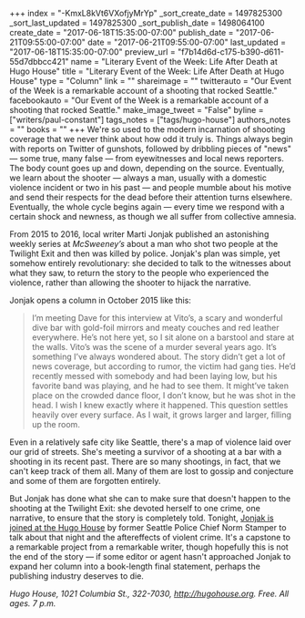 +++
index = "-KmxL8kVt6VXofjyMrYp"
_sort_create_date = 1497825300
_sort_last_updated = 1497825300
_sort_publish_date = 1498064100
create_date = "2017-06-18T15:35:00-07:00"
publish_date = "2017-06-21T09:55:00-07:00"
date = "2017-06-21T09:55:00-07:00"
last_updated = "2017-06-18T15:35:00-07:00"
preview_url = "f7b14d6d-c175-b390-d611-55d7dbbcc421"
name = "Literary Event of the Week: Life After Death at Hugo House"
title = "Literary Event of the Week: Life After Death at Hugo House"
type = "Column"
link = ""
shareimage = ""
twitterauto = "Our Event of the Week is a remarkable account of a shooting that rocked Seattle."
facebookauto = "Our Event of the Week is a remarkable account of a shooting that rocked Seattle."
make_image_tweet = "False"
byline = ["writers/paul-constant"]
tags_notes = ["tags/hugo-house"]
authors_notes = ""
books = ""
+++
We're so used to the modern incarnation of shooting coverage that we never think about how odd it truly is. Things always begin with reports on Twitter of gunshots, followed by dribbling pieces of "news" — some true, many false — from eyewitnesses and local news reporters. The body count goes up and down, depending on the source. Eventually, we learn about the shooter — always a man, usually with a domestic violence incident or two in his past — and people mumble about his motive and send their respects for the dead before their attention turns elsewhere. Eventually, the whole cycle begins again — every time we respond with a certain shock and newness, as though we all suffer from collective amnesia.
 
From 2015 to 2016, local writer Marti Jonjak published an astonishing weekly series at *McSweeney’s* about a man who shot two people at the Twilight Exit and then was killed by police. Jonjak's plan was simple, yet somehow entirely revolutionary: she decided to talk to the witnesses about what they saw, to return the story to the people who experienced the violence, rather than allowing the shooter to hijack the narrative.

Jonjak opens a column in October 2015 like this:

<blockquote>I’m meeting Dave for this interview at Vito’s, a scary and wonderful dive bar with gold-foil mirrors and meaty couches and red leather everywhere. He’s not here yet, so I sit alone on a barstool and stare at the walls. Vito’s was the scene of a murder several years ago. It’s something I’ve always wondered about. The story didn’t get a lot of news coverage, but according to rumor, the victim had gang ties. He’d recently messed with somebody and had been laying low, but his favorite band was playing, and he had to see them. It might’ve taken place on the crowded dance floor, I don’t know, but he was shot in the head. I wish I knew exactly where it happened. This question settles heavily over every surface. As I wait, it grows larger and larger, filling up the room.</blockquote>

Even in a relatively safe city like Seattle, there's a map of violence laid over our grid of streets. She's meeting a survivor of a shooting at a bar with a shooting in its recent past. There are so many shootings, in fact, that we can't keep track of them all. Many of them are lost to gossip and conjecture and some of them are forgotten entirely.

But Jonjak has done what she can to make sure that doesn't happen to the shooting at the Twilight Exit: she devoted herself to one crime, one narrative, to ensure that the story is completely told. Tonight, [Jonjak is joined at the Hugo House](https://hugohouse.org/event/life-death-norm-stamper-marti-jonjak/) by former Seattle Police Chief Norm Stamper to talk about that night and the aftereffects of violent crime. It's a capstone to a remarkable project from a remarkable writer, though hopefully this is not the end of the story — if some editor or agent hasn't approached Jonjak to expand her column into a book-length final statement, perhaps the publishing industry deserves to die.

*Hugo House, 1021 Columbia St., 322-7030, http://hugohouse.org. Free. All ages. 7 p.m.*